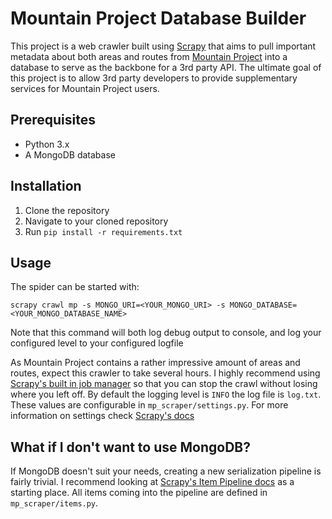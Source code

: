 # Mountain Project Database Builder
This project is a web crawler built using [Scrapy](https://scrapy.org/) that aims to pull important metadata about both areas and routes from [Mountain Project](https://mountainproject.com) into a database to serve as the backbone for a 3rd party
API. The ultimate goal of this project is to allow 3rd party developers to provide supplementary services for Mountain Project users.

## Prerequisites
- Python 3.x
- A MongoDB database

## Installation
  1. Clone the repository
  2. Navigate to your cloned repository
  3. Run `pip install -r requirements.txt`

## Usage
The spider can be started with:

`scrapy crawl mp -s MONGO_URI=<YOUR_MONGO_URI> -s MONGO_DATABASE=<YOUR_MONGO_DATABASE_NAME>`

Note that this command will both log debug output to console, and log your configured level to your configured logfile

As Mountain Project contains a rather impressive amount of areas and routes, expect this crawler to take several hours. I
highly recommend using [Scrapy's built in job manager](https://docs.scrapy.org/en/latest/topics/jobs.html) so that you can stop
the crawl without losing where you left off. By default the logging level is `INFO` the log file is `log.txt`. These values are
configurable in `mp_scraper/settings.py`. For more information on settings check [Scrapy's docs](https://docs.scrapy.org/en/latest/topics/settings.html#log-enabled)

## What if I don't want to use MongoDB?
If MongoDB doesn't suit your needs, creating a new serialization pipeline is fairly trivial. I recommend looking at
[Scrapy's Item Pipeline docs](https://docs.scrapy.org/en/latest/topics/item-pipeline.html) as a starting place. All items coming
into the pipeline are defined in `mp_scraper/items.py`.
